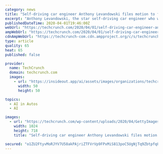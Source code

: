```yaml
---
category: news
title: "Self-driving car engineer Anthony Levandowski files motion to force Uber into arbitration"
excerpt: "Anthony Levandowski, the star self-driving car engineer who was at the center of a trade secrets lawsuit, has filed a motion to compel Uber into arbitration in the hopes that his former employee will have to shoulder the cost of at least $179 million judgment against him. The motion to compel arbitration filed this week is part of Levandowski ..."
publishedDateTime: 2020-04-01T19:46:00Z
webUrl: "https://techcrunch.com/2020/04/01/self-driving-car-engineer-anthony-levandowski-files-motion-to-force-uber-into-arbitration/"
ampWebUrl: "https://techcrunch.com/2020/04/01/self-driving-car-engineer-anthony-levandowski-files-motion-to-force-uber-into-arbitration/amp/"
cdnAmpWebUrl: "https://techcrunch-com.cdn.ampproject.org/c/s/techcrunch.com/2020/04/01/self-driving-car-engineer-anthony-levandowski-files-motion-to-force-uber-into-arbitration/amp/"
type: article
quality: 65
heat: 65
published: false

provider:
  name: TechCrunch
  domain: techcrunch.com
  images:
    - url: "https://insideout.app/ai/assets/images/organizations/techcrunch.com-50x50.jpg"
      width: 50
      height: 50

topics:
  - AI in Autos
  - AI

images:
  - url: "https://techcrunch.com/wp-content/uploads/2020/04/GettyImages-1176871826.jpeg?w=1024"
    width: 1024
    height: 718
    title: "Self-driving car engineer Anthony Levandowski files motion to force Uber into arbitration"

secured: "o1ZU2FtyvMoRJYV7U58akPAjriZTFVrVp9FPxMiS813poC5UgNjTq9ZbtpfqFxeb5UNaV4qxaygNFAq9EqQ6nSYaL4JhbzKjmI2TjJHOOrsApOtBq6gVd7fL13z6XaUV3mRfLIyefF+oQksDfxdRRjjFt0R/dEogpB9ahVY27XVVVL0rxAgXcdfOGTujZYRD1+hdSlhm2yF9GQPMclkBncRfWAnNWGsqltB1FlJteYZrJ+wjq4ZORy+cRVFLD9wH+XpdaGSEeTq3XDq9A5xseRVK0iZYFFyD9ff21X8KnDz3UKKUp0mtdr4hI/G6HCTeaQTmdKpFsHsJt4ooH6D3qmaA7Yze8zKcSo0265BQlUqvVM9H1Za4q8fue7FRN+s1dJmEibX6EDOhqQmYIOTXTtqV3iL8EkUjhaPR5nxCFxzBeM7Q8KCqdQuhDRapBjmCU6umYXrX9lXIiuOjxaXtNGSVi4i1d+oB0mwY+EKJ/tQ=;n8enbZ2yUKkIXMjF+8rPBA=="
---
```


